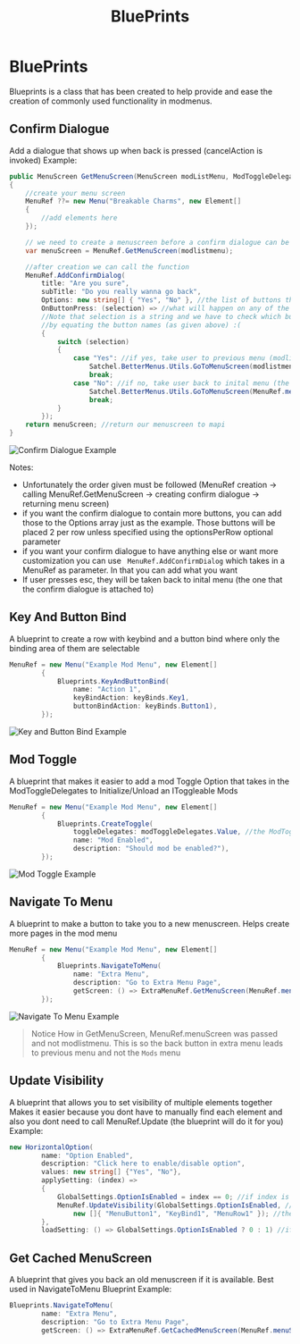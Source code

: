﻿---
title: BluePrints
nav_order: 2
parent: BetterMenus
grand_parent: Satchel
---
# BluePrints
Blueprints is a class that has been created to help provide and ease the creation of commonly used functionality in modmenus.

## Confirm Dialogue
Add a dialogue that shows up when back is pressed (cancelAction is invoked)
Example:
```cs
public MenuScreen GetMenuScreen(MenuScreen modListMenu, ModToggleDelegates? toggleDelegates)
{
    //create your menu screen
    MenuRef ??= new Menu("Breakable Charms", new Element[]
    {
        //add elements here
    });

    // we need to create a menuscreen before a confirm dialogue can be attached
    var menuScreen = MenuRef.GetMenuScreen(modlistmenu);

    //after creation we can call the function
    MenuRef.AddConfirmDialog(
        title: "Are you sure",
        subTitle: "Do you really wanna go back",
        Options: new string[] { "Yes", "No" }, //the list of buttons that will be shown
        OnButtonPress: (selection) => //what will happen on any of the button press. 
        //Note that selection is a string and we have to check which button is pressed
        //by equating the button names (as given above) :(
        {
            switch (selection)
            {
                case "Yes": //if yes, take user to previous menu (modlist menu in this case)
                    Satchel.BetterMenus.Utils.GoToMenuScreen(modlistmenu);
                    break;
                case "No": //if no, take user back to inital menu (the one that this is attached to)
                    Satchel.BetterMenus.Utils.GoToMenuScreen(MenuRef.menuScreen);
                    break;
            }
        });
    return menuScreen; //return our menuscreen to mapi
}
```
![Confirm Dialogue Example](/ModdingDocs/Images/BetterMenusConfirmDialogue.jpg)

Notes:
- Unfortunately the order given must be followed (MenuRef creation -> calling MenuRef.GetMenuScreen -> creating confirm dialogue -> returning menu screen)
- if you want the confirm dialogue to contain more buttons, you can add those to the Options array just as the example. Those buttons will be placed 2 per row unless specified using the optionsPerRow optional parameter
- if you want your confirm dialogue to have anything else or want more customization you can use ` MenuRef.AddConfirmDialog` which takes in a MenuRef as parameter. In that you can add what you want
- If user presses esc, they will be taken back to inital menu (the one that the confirm dialogue is attached to)


## Key And Button Bind
A blueprint to create a row with keybind and a button bind where only the binding area of them are selectable
```cs
MenuRef = new Menu("Example Mod Menu", new Element[]
        {
            Blueprints.KeyAndButtonBind(
                name: "Action 1",
                keyBindAction: keyBinds.Key1, 
                buttonBindAction: keyBinds.Button1),
        });
```
![Key and Button Bind Example](/ModdingDocs/Images/BetterMenusKeyAndButtonBind.jpg)
## Mod Toggle
A blueprint that makes it easier to add a mod Toggle Option that takes in the ModToggleDelegates to Initialize/Unload an IToggleable Mods
```cs
MenuRef = new Menu("Example Mod Menu", new Element[]
        {
            Blueprints.CreateToggle(
                toggleDelegates: modToggleDelegates.Value, //the ModToggleDelegates provided by MAPI 
                name: "Mod Enabled",  
                description: "Should mod be enabled?"),
        });
```
![Mod Toggle Example](/ModdingDocs/Images/BetterMenusModToggle.jpg)
## Navigate To Menu
A blueprint to make a button to take you to a new menuscreen. Helps create more pages in the mod menu
```cs
MenuRef = new Menu("Example Mod Menu", new Element[]
        {
            Blueprints.NavigateToMenu(
                name: "Extra Menu", 
                description: "Go to Extra Menu Page", 
                getScreen: () => ExtraMenuRef.GetMenuScreen(MenuRef.menuScreen)) //this is a Func<MenuScreen> you have to return the "Next Page" MenuScreen here
        });
```
![Navigate To Menu Example](/ModdingDocs/Images/BetterMenusNavigateToMenu.jpg)
> Notice How in GetMenuScreen, MenuRef.menuScreen was passed and not modlistmenu. This is so the back button in extra menu leads to previous menu and not the `Mods` menu  
## Update Visibility
A blueprint that allows you to set visibility of multiple elements together
Makes it easier because you dont have to manually find each element and also you dont need to call MenuRef.Update (the blueprint will do it for you)
Example:
```cs
new HorizontalOption(
        name: "Option Enabled",
        description: "Click here to enable/disable option",
        values: new string[] {"Yes", "No"},
        applySetting: (index) =>
        {
            GlobalSettings.OptionIsEnabled = index == 0; //if index is equal to 0, yes was selected
            MenuRef.UpdateVisibility(GlobalSettings.OptionIsEnabled, //the value isVisible should be set to
                new []{ "MenuButton1", "KeyBind1", "MenuRow1" }); //these are a string array of element ids whose visibility needs to be updated
        },
        loadSetting: () => GlobalSettings.OptionIsEnabled ? 0 : 1) //if OptionIsEnabled is true, return 0 (yes) else return 1 (no)
```
## Get Cached MenuScreen
A blueprint that gives you back an old menuscreen if it is available. Best used in NavigateToMenu Blueprint
Example:
```cs
Blueprints.NavigateToMenu(
        name: "Extra Menu", 
        description: "Go to Extra Menu Page", 
        getScreen: () => ExtraMenuRef.GetCachedMenuScreen(MenuRef.menuScreen)),
```